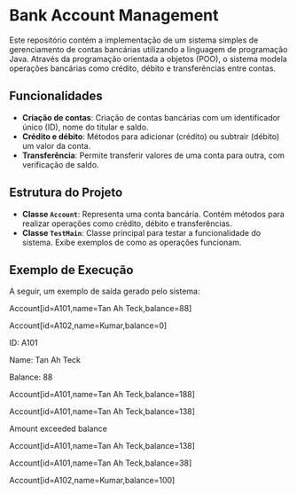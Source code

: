 # Bank Account Management

Este repositório contém a implementação de um sistema simples de gerenciamento de contas bancárias utilizando a linguagem de programação Java. Através da programação orientada a objetos (POO), o sistema modela operações bancárias como crédito, débito e transferências entre contas.

## Funcionalidades

- **Criação de contas**: Criação de contas bancárias com um identificador único (ID), nome do titular e saldo.
- **Crédito e débito**: Métodos para adicionar (crédito) ou subtrair (débito) um valor da conta.
- **Transferência**: Permite transferir valores de uma conta para outra, com verificação de saldo.

## Estrutura do Projeto

- **Classe `Account`**: Representa uma conta bancária. Contém métodos para realizar operações como crédito, débito e transferências.
- **Classe `TestMain`**: Classe principal para testar a funcionalidade do sistema. Exibe exemplos de como as operações funcionam.

## Exemplo de Execução

A seguir, um exemplo de saída gerado pelo sistema:

Account[id=A101,name=Tan Ah Teck,balance=88]

Account[id=A102,name=Kumar,balance=0]

ID: A101

Name: Tan Ah Teck

Balance: 88

Account[id=A101,name=Tan Ah Teck,balance=188]

Account[id=A101,name=Tan Ah Teck,balance=138]

Amount exceeded balance

Account[id=A101,name=Tan Ah Teck,balance=138]

Account[id=A101,name=Tan Ah Teck,balance=38]

Account[id=A102,name=Kumar,balance=100]
